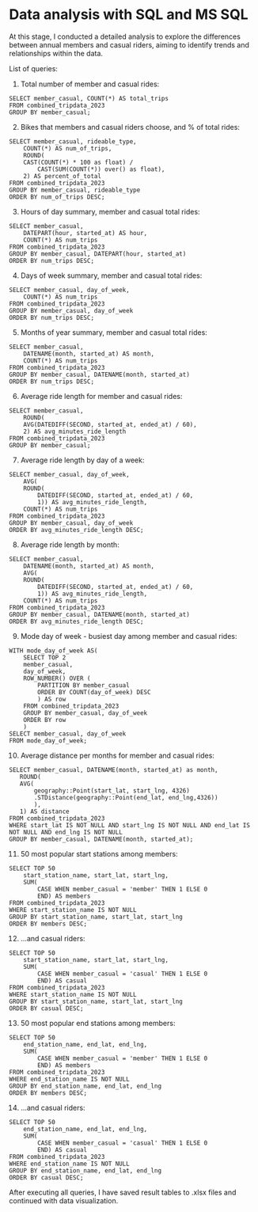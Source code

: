 # Data analysis with SQL and MS SQL
At this stage, I conducted a detailed analysis to explore the differences between annual members and casual riders, aiming to identify trends and relationships within the data. 

List of queries:

1. Total number of member and casual rides:
```
SELECT member_casual, COUNT(*) AS total_trips
FROM combined_tripdata_2023
GROUP BY member_casual;
```
2. Bikes that members and casual riders choose, and % of total rides:
```
SELECT member_casual, rideable_type, 
    COUNT(*) AS num_of_trips, 
    ROUND(
    CAST(COUNT(*) * 100 as float) / 
        CAST(SUM(COUNT(*)) over() as float), 
    2) AS percent_of_total
FROM combined_tripdata_2023
GROUP BY member_casual, rideable_type
ORDER BY num_of_trips DESC;
```
3. Hours of day summary, member and casual total rides:
```
SELECT member_casual, 
    DATEPART(hour, started_at) AS hour, 
    COUNT(*) AS num_trips
FROM combined_tripdata_2023
GROUP BY member_casual, DATEPART(hour, started_at)
ORDER BY num_trips DESC;
```
4. Days of week summary, member and casual total rides:
```
SELECT member_casual, day_of_week, 
    COUNT(*) AS num_trips
FROM combined_tripdata_2023
GROUP BY member_casual, day_of_week
ORDER BY num_trips DESC;
```
5. Months of year summary, member and casual total rides:
```
SELECT member_casual, 
    DATENAME(month, started_at) AS month, 
    COUNT(*) AS num_trips
FROM combined_tripdata_2023
GROUP BY member_casual, DATENAME(month, started_at)
ORDER BY num_trips DESC;
```
6. Average ride length for member and casual rides:
```
SELECT member_casual, 
    ROUND(
    AVG(DATEDIFF(SECOND, started_at, ended_at) / 60), 
    2) AS avg_minutes_ride_length
FROM combined_tripdata_2023
GROUP BY member_casual;
```
7. Average ride length by day of a week:
```
SELECT member_casual, day_of_week, 
    AVG(
    ROUND(
        DATEDIFF(SECOND, started_at, ended_at) / 60,
        1)) AS avg_minutes_ride_length, 
    COUNT(*) AS num_trips
FROM combined_tripdata_2023
GROUP BY member_casual, day_of_week
ORDER BY avg_minutes_ride_length DESC;
```
8. Average ride length by month:
```
SELECT member_casual, 
    DATENAME(month, started_at) AS month, 
    AVG(
    ROUND(
        DATEDIFF(SECOND, started_at, ended_at) / 60, 
        1)) AS avg_minutes_ride_length, 
    COUNT(*) AS num_trips
FROM combined_tripdata_2023
GROUP BY member_casual, DATENAME(month, started_at)
ORDER BY avg_minutes_ride_length DESC;
```
9. Mode day of week - busiest day among member and casual rides:
```
WITH mode_day_of_week AS(
    SELECT TOP 2
    member_casual,
    day_of_week,
    ROW_NUMBER() OVER (
        PARTITION BY member_casual 
        ORDER BY COUNT(day_of_week) DESC
        ) AS row
    FROM combined_tripdata_2023
    GROUP BY member_casual, day_of_week
    ORDER BY row
    )
SELECT member_casual, day_of_week
FROM mode_day_of_week;
```
10. Average distance per months for member and casual rides:
 ```
SELECT member_casual, DATENAME(month, started_at) as month,
    ROUND(
    AVG(
        geography::Point(start_lat, start_lng, 4326)
        .STDistance(geography::Point(end_lat, end_lng,4326))
        ),
    1) AS distance
FROM combined_tripdata_2023
WHERE start_lat IS NOT NULL AND start_lng IS NOT NULL AND end_lat IS NOT NULL AND end_lng IS NOT NULL
GROUP BY member_casual, DATENAME(month, started_at);
```
11. 50 most popular start stations among members:
```
SELECT TOP 50 
    start_station_name, start_lat, start_lng,
    SUM(
        CASE WHEN member_casual = 'member' THEN 1 ELSE 0 
        END) AS members
FROM combined_tripdata_2023
WHERE start_station_name IS NOT NULL
GROUP BY start_station_name, start_lat, start_lng
ORDER BY members DESC;
```
12. ...and casual riders:
```
SELECT TOP 50 
    start_station_name, start_lat, start_lng,
    SUM(
        CASE WHEN member_casual = 'casual' THEN 1 ELSE 0 
        END) AS casual
FROM combined_tripdata_2023
WHERE start_station_name IS NOT NULL
GROUP BY start_station_name, start_lat, start_lng
ORDER BY casual DESC;
```
13. 50 most popular end stations among members:
```
SELECT TOP 50 
    end_station_name, end_lat, end_lng,
    SUM(
        CASE WHEN member_casual = 'member' THEN 1 ELSE 0 
        END) AS members
FROM combined_tripdata_2023
WHERE end_station_name IS NOT NULL
GROUP BY end_station_name, end_lat, end_lng
ORDER BY members DESC;
```
14. ...and casual riders:
```
SELECT TOP 50 
    end_station_name, end_lat, end_lng,
    SUM(
        CASE WHEN member_casual = 'casual' THEN 1 ELSE 0 
        END) AS casual
FROM combined_tripdata_2023
WHERE end_station_name IS NOT NULL
GROUP BY end_station_name, end_lat, end_lng
ORDER BY casual DESC;
```

After executing all queries, I have saved result tables to .xlsx files and continued with data visualization.






